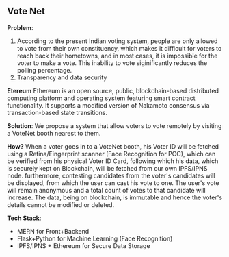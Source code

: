 ## Vote Net

**Problem**: 
1. According to the present Indian voting system, people are only allowed to vote from their own constituency, which makes it difficult for voters to reach back their hometowns, and in most cases, it is impossible for the voter to make a vote. This inability to vote siginificantly reduces the polling percentage.
2. Transparency and data security

**Etereum**
Ethereum is an open source, public, blockchain-based distributed computing platform and operating system featuring smart contract functionality. It supports a modified version of Nakamoto consensus via transaction-based state transitions.

**Solution**:
We propose a system that allow voters to vote remotely by visiting a VoteNet booth nearest to them. 

**How?**
When a voter goes in to a VoteNet booth, his Voter ID will be fetched using a Retina/Fingerprint scanner (Face Recognition for POC), which can be verified from his physical Voter ID Card, following which his data, which is securely kept on Blockchain, will be fetched from our own IPFS/IPNS node. furthermore, contesting candidates from the voter's candidates will be displayed, from which the user can cast his vote to one. The user's vote will remain anonymous and a total count of votes to that candidate will increase. The data, being on blockchain, is immutable and hence the voter's details cannot be modified or deleted.

**Tech Stack**:
- MERN for Front+Backend
- Flask+Python for Machine Learning (Face Recognition)
- IPFS/IPNS + Ethereum for Secure Data Storage
